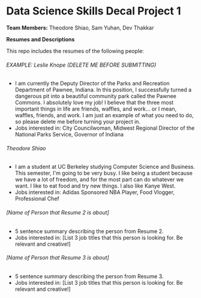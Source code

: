 # Data Science Skills Decal Project 1

**Team Members:** Theodore Shiao, Sam Yuhan, Dev Thakkar

**Resumes and Descriptions**  

This repo includes the resumes of the following people:

###### EXAMPLE: Leslie Knope (DELETE ME BEFORE SUBMITTING)
* I am currently the Deputy Director of the Parks and Recreation Department of Pawnee, Indiana. In this position, I successfully turned a dangerous pit into a beautiful community park called the Pawnee Commons. I absolutely love my job! I believe that the three most important things in life are friends, waffles, and work... or I mean, waffles, friends, and work. I am just an example of what you need to do, so please delete me before turning your project in.
* Jobs interested in: City Councilwoman, Midwest Regional Director of the National Parks Service, Governor of Indiana

###### Theodore Shiao
* I am a student at UC Berkeley studying Computer Science and Business. This semester, I'm going to be very busy. I like being a student because we have a lot of freedom, and for the most part can do whatever we want. I like to eat food and try new things. I also like Kanye West.
* Jobs interested in: Adidas Sponsored NBA Player, Food Vlogger, Professional Chef

###### [Name of Person that Resume 2 is about]
* 5 sentence summary describing the person from Resume 2.
* Jobs interested in: [List 3 job titles that this person is looking for. Be relevant and creative!]

###### [Name of Person that Resume 3 is about]
* 5 sentence summary describing the person from Resume 3.
* Jobs interested in: [List 3 job titles that this person is looking for. Be relevant and creative!]

